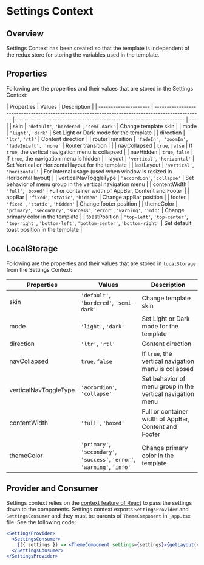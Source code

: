 # Settings Context

## Overview

Settings Context has been created so that the template is independent of the redux store for storing the variables used in the template.

## Properties

Following are the properties and their values that are stored in the Settings Context:

| Properties            | Values                                                                                            | Description                                                           |
| --------------------- | ------------------------------------------------------------------------------------------------- | --------------------------------------------------------------------- | --- |
| skin                  | `'default'`, `'bordered'`, `'semi-dark'`                                                          | Change template skin                                                  |
| mode                  | `'light'`, `'dark'`                                                                               | Set Light or Dark mode for the template                               |
| direction             | `'ltr'`, `'rtl'`                                                                                  | Content direction                                                     |
| routerTransition      | `'fadeIn', 'zoomIn', 'fadeInLeft', 'none'`                                                        | Router transition                                                     |     |
| navCollapsed          | `true`, `false`                                                                                   | If `true`, the vertical navigation menu is collapsed                  |
| navHidden             | `true`, `false`                                                                                   | If `true`, the navigation menu is hidden                              |
| layout                | `'vertical'`, `'horizontal'`                                                                      | Set Vertical or Horizontal layout for the template                    |
| lastLayout            | `'vertical'`, `'horizontal'`                                                                      | For internal usage (used when window is resized in Horizontal layout) |
| verticalNavToggleType | `'accordion'`, `'collapse'`                                                                       | Set behavior of menu group in the vertical navigation menu            |
| contentWidth          | `'full'`, `'boxed'`                                                                               | Full or container width of AppBar, Content and Footer                 |
| appBar                | `'fixed'`, `'static'`, `'hidden'`                                                                 | Change appBar position                                                |
| footer                | `'fixed'`, `'static'`, `'hidden'`                                                                 | Change footer position                                                |
| themeColor            | `'primary'`, `'secondary'`, `'success'`, `'error'`, `'warning'`, `'info'`                         | Change primary color in the template                                  |
| toastPosition         | `'top-left'`, `'top-center'`, `'top-right'`, `'bottom-left'`, `'bottom-center'`, `'bottom-right'` | Set default toast position in the template                            |

## LocalStorage

Following are the properties and their values that are stored in `localStorage` from the Settings Context:

| Properties            | Values                                                                    | Description                                                |
| --------------------- | ------------------------------------------------------------------------- | ---------------------------------------------------------- |
| skin                  | `'default'`, `'bordered'`, `'semi-dark'`                                  | Change template skin                                       |
| mode                  | `'light'`, `'dark'`                                                       | Set Light or Dark mode for the template                    |
| direction             | `'ltr'`, `'rtl'`                                                          | Content direction                                          |
| navCollapsed          | `true`, `false`                                                           | If `true`, the vertical navigation menu is collapsed       |
| verticalNavToggleType | `'accordion'`, `'collapse'`                                               | Set behavior of menu group in the vertical navigation menu |
| contentWidth          | `'full'`, `'boxed'`                                                       | Full or container width of AppBar, Content and Footer      |
| themeColor            | `'primary'`, `'secondary'`, `'success'`, `'error'`, `'warning'`, `'info'` | Change primary color in the template                       |

## Provider and Consumer

Settings context relies on the [context feature of React](https://reactjs.org/docs/context.html) to pass the settings down to the components. Settings context exports `SettingsProvider` and `SettingsConsumer` and they must be parents of `ThemeComponent` in `_app.tsx` file. See the following code:

```jsx
<SettingsProvider>
  <SettingsConsumer>
    {({ settings }) => <ThemeComponent settings={settings}>{getLayout(<Component {...pageProps} />)}</ThemeComponent>}
  </SettingsConsumer>
</SettingsProvider>
```
